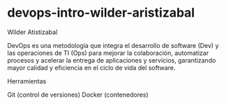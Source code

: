 # devops-intro-wilder-aristizabal
Wilder Atistizabal

DevOps es una metodología que integra el desarrollo de software (Dev) y las operaciones de TI (Ops) para mejorar la colaboración, automatizar procesos y acelerar la entrega de aplicaciones y servicios, garantizando mayor calidad y eficiencia en el ciclo de vida del software.

Herramientas

Git (control de versiones)
Docker (contenedores)